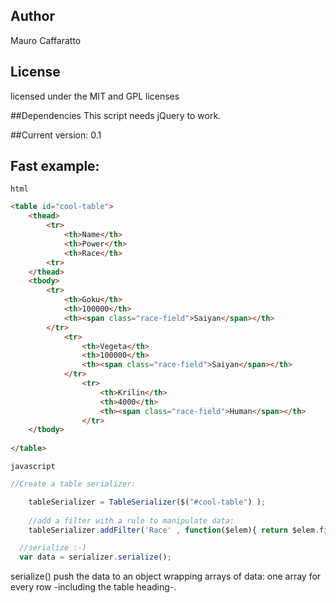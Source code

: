 
## Author

Mauro Caffaratto

## License

licensed under the MIT and GPL licenses


##Dependencies
This script needs jQuery to work.

##Current version: 0.1 

## Fast example:
	html
```html 
<table id="cool-table">
 	<thead>
		<tr>
			<th>Name</th>
			<th>Power</th>
			<th>Race</th>
		<tr>
	</thead>
	<tbody>
		<tr>
			<th>Goku</th>
			<th>100000</th>
			<th><span class="race-field">Saiyan</span></th>
		</tr>
			<tr>
				<th>Vegeta</th>
				<th>100000</th>
				<th><span class="race-field">Saiyan</span></th>
			</tr>
				<tr>
					<th>Krilin</th>
					<th>4000</th>
					<th><span class="race-field">Human</span></th>
				</tr>
	</tbody>
		
</table>

```

	javascript
```javascript
//Create a table serializer:

	tableSerializer = TableSerializer($("#cool-table") );
	
	//add a filter with a rule to manipulate data:
	tableSerializer.addFilter('Race' , function($elem){ return $elem.find('span').html() });

  //serialize :-)
  var data = serializer.serialize();

```

serialize() push the data to an object wrapping arrays of data: one array for every row -including the table heading-.
